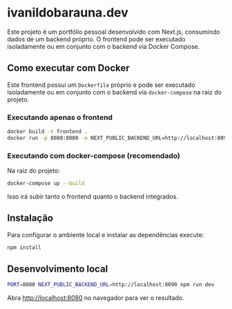 # ivanildobarauna.dev

Este projeto é um portfólio pessoal desenvolvido com Next.js, consumindo dados de um backend próprio. O frontend pode ser executado isoladamente ou em conjunto com o backend via Docker Compose.

## Como executar com Docker

Este frontend possui um `Dockerfile` próprio e pode ser executado isoladamente ou em conjunto com o backend via `docker-compose` na raiz do projeto.

### Executando apenas o frontend

```bash
docker build -t frontend .
docker run -p 8080:8080 -e NEXT_PUBLIC_BACKEND_URL=http://localhost:8090 frontend
```

### Executando com docker-compose (recomendado)

Na raiz do projeto:

```bash
docker-compose up --build
```

Isso irá subir tanto o frontend quanto o backend integrados.

## Instalação

Para configurar o ambiente local e instalar as dependências execute:

```bash
npm install
```

## Desenvolvimento local

```bash
PORT=8080 NEXT_PUBLIC_BACKEND_URL=http://localhost:8090 npm run dev
```

Abra [http://localhost:8080](http://localhost:8080) no navegador para ver o resultado.
